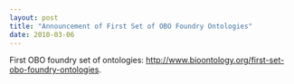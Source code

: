 ```yaml
---
layout: post
title: "Announcement of First Set of OBO Foundry Ontologies"
date: 2010-03-06
---
```


First OBO foundry set of ontologies: <a href="http://www.bioontology.org/first-set-obo-foundry-ontologies">http://www.bioontology.org/first-set-obo-foundry-ontologies</a>.
